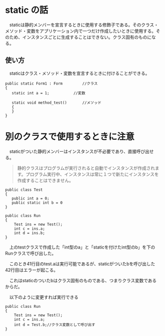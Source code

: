 ---
---
# static の話
 
　staticは静的メンバーを宣言するときに使用する修飾子である。そのクラス・メソッド・変数をアプリケーション内で一つだけ作成したいときに使用する。そのため、インスタンスごとに生成することはできない。クラス固有のものになる。

## 使い方

 　staticはクラス・メソッド・変数を宣言するときに付けることができる。
 ```
 public static Form1 : Form			//クラス
 {
	static int a = 1;			//変数
	
	static void method_test()		//メソッド
	{
	}
}
```
# 別のクラスで使用するときに注意

　staticがついた静的メンバーはインスタンスが不必要であり、直接呼び出せる。
 
 >静的クラスはプログラムが実行されると自動でインスタンスが作成されます。プログラム実行中、インスタンスは常に１つで新たにインスタンスを作成することはできません。
 
 ```
 public class Test
 {
	public int a = 0;
	public static int b = 0
}
```
```
public class Run
{
	Test ins = new Test();
	int c = ins.a;
	int d = ins.b;
}
```
　上のtestクラスで作成した「int型のa」と「staticを付けたint型のb」を下のRunクラスで呼び出した。
 
　このとき41行目のtest.aは実行可能であるが、staticがついたbを呼び出した42行目はエラーが起こる。
 
　これはstaticのついたbはクラス固有のものである、つまりクラス変数であるからだ。
 
　以下のように変更すれば実行できる
```
public class Run
{
	Test ins = new Test();
	int c = ins.a;
	int d = Test.b;//クラス変数として呼び出す
}
```


　
 
